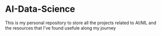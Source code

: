 # AI-Data-Science
This is my personal repository to store all the projects related to AI/ML and the resources that I've found usefule along my journey
